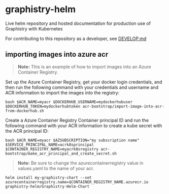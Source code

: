 # graphistry-helm
Live helm repository and hosted documentation for production use of Graphistry with Kubernetes

For contributing to this repository as a developer, see [DEVELOP.md](DEVELOP.md)





## importing images into azure acr

> **Note:** This is an example of how to import images into an Azure Container Registry.


Set up the Azure Container Registry, get your docker login credentials, and then run the following command with your credentials and username and ACR information to import the images into the registry:


    bash $ACR_NAME=myacr $DOCKERHUB_USERNAME=mydockerhubuser $DOCKERHUB_TOKEN=mydockerhubtoken acr-bootstrap/import-image-into-acr-from-dockerhub.sh 

Create a Azure Container Registry Container principal ID and run the following command with your ACR information to create a kube secret with the ACR principal ID:

    bash $ACR_NAME=myacr $AZSUBSCRIPTION="my subscription name" $SERVICE_PRINCIPAL_NAME=acrk8sprincipal $CONTAINER_REGISTRY_NAME=myacrk8sregistry acr-bootstrap/make_acr_principal_and_create_secret.sh



> **Note:** Be sure to change the azurecontainerregistry value in values.yaml to the name of your acr.


    helm install my-graphistry-chart --set azurecontainerregistry.name=$CONTAINER_REGISTRY_NAME.azurecr.io graphistry-helm/Graphistry-Helm-Chart